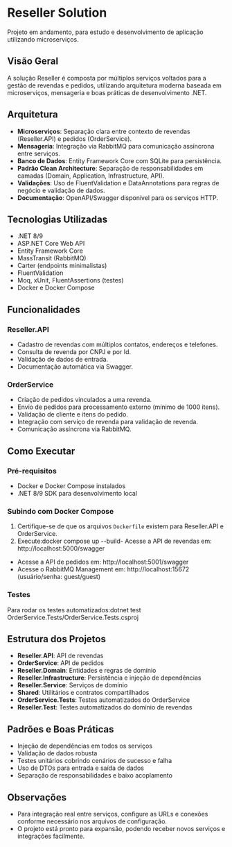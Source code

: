 # Reseller Solution

Projeto em andamento, para estudo e desenvolvimento de aplicação utilizando microserviços.

## Visão Geral
A solução Reseller é composta por múltiplos serviços voltados para a gestão de revendas e pedidos, utilizando arquitetura moderna baseada em microserviços, mensageria e boas práticas de desenvolvimento .NET.

## Arquitetura
- **Microserviços**: Separação clara entre contexto de revendas (Reseller.API) e pedidos (OrderService).
- **Mensageria**: Integração via RabbitMQ para comunicação assíncrona entre serviços.
- **Banco de Dados**: Entity Framework Core com SQLite para persistência.
- **Padrão Clean Architecture**: Separação de responsabilidades em camadas (Domain, Application, Infrastructure, API).
- **Validações**: Uso de FluentValidation e DataAnnotations para regras de negócio e validação de dados.
- **Documentação**: OpenAPI/Swagger disponível para os serviços HTTP.

## Tecnologias Utilizadas
- .NET 8/9
- ASP.NET Core Web API
- Entity Framework Core
- MassTransit (RabbitMQ)
- Carter (endpoints minimalistas)
- FluentValidation
- Moq, xUnit, FluentAssertions (testes)
- Docker e Docker Compose

## Funcionalidades
### Reseller.API
- Cadastro de revendas com múltiplos contatos, endereços e telefones.
- Consulta de revenda por CNPJ e por Id.
- Validação de dados de entrada.
- Documentação automática via Swagger.

### OrderService
- Criação de pedidos vinculados a uma revenda.
- Envio de pedidos para processamento externo (mínimo de 1000 itens).
- Validação de cliente e itens do pedido.
- Integração com serviço de revenda para validação de revenda.
- Comunicação assíncrona via RabbitMQ.

## Como Executar
### Pré-requisitos
- Docker e Docker Compose instalados
- .NET 8/9 SDK para desenvolvimento local

### Subindo com Docker Compose
1. Certifique-se de que os arquivos `Dockerfile` existem para Reseller.API e OrderService.
2. Execute:docker compose up --build- Acesse a API de revendas em: http://localhost:5000/swagger
- Acesse a API de pedidos em: http://localhost:5001/swagger
- Acesse o RabbitMQ Management em: http://localhost:15672 (usuário/senha: guest/guest)

### Testes
Para rodar os testes automatizados:dotnet test OrderService.Tests/OrderService.Tests.csproj
## Estrutura dos Projetos
- **Reseller.API**: API de revendas
- **OrderService**: API de pedidos
- **Reseller.Domain**: Entidades e regras de domínio
- **Reseller.Infrastructure**: Persistência e injeção de dependências
- **Reseller.Service**: Serviços de domínio
- **Shared**: Utilitários e contratos compartilhados
- **OrderService.Tests**: Testes automatizados do OrderService
- **Reseller.Test**: Testes automatizados do domínio de revendas

## Padrões e Boas Práticas
- Injeção de dependências em todos os serviços
- Validação de dados robusta
- Testes unitários cobrindo cenários de sucesso e falha
- Uso de DTOs para entrada e saída de dados
- Separação de responsabilidades e baixo acoplamento

## Observações
- Para integração real entre serviços, configure as URLs e conexões conforme necessário nos arquivos de configuração.
- O projeto está pronto para expansão, podendo receber novos serviços e integrações facilmente.
